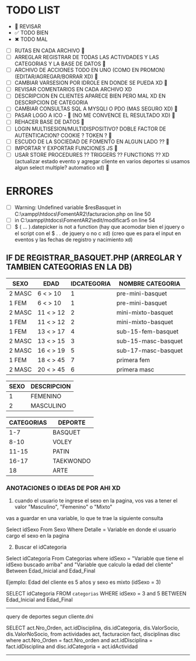 # TODO LIST

- 🚧 REVISAR
- ✅ TODO BIEN
- ✖ TODO MAL

- [ ] RUTAS EN CADA ARCHIVO 🚧
- [ ] ARREGLAR REGISTRAR DE TODAS LAS ACTIVDADES Y LAS CATEGORIAS Y LA BASE DE DATOS 🚧
- [ ] ARCHIVO DE ACCIONES TODO EN UNO (COMO EN PROMON) (EDITAR/AGREGAR/BORRAR XD) 🚧
- [ ] CAMBIAR VARSESION POR IDROLE EN DONDE SE PUEDA XD 🚧
- [ ] REVISAR COMENTARIOS EN CADA ARCHIVO XD
- [ ] DESCRIPCION EN CLIENTES APARECE BIEN PERO MAL XD EN DESCRIPCION DE CATEGORIA
- [ ] CAMBIAR CONSULTAS SQL A MYSQLI O PDO (MAS SEGURO XD) 🚧
- [ ] PASAR LOGO A ICO - 🚧 (NO ME CONVENCE EL RESULTADO XD) 🚧
- [ ] REHACER BASE DE DATOS 🚧
- [ ] LOGIN MULTISESION/MULTIDISPOSITIVO? DOBLE FACTOR DE AUTENTICACION? COOKIE ? TOKEN ? 🚧
- [ ] ESCUDO DE LA SOCIEDAD DE FOMENTO EN ALGUN LADO ?? 🚧
- [ ] IMPORTAR Y EXPORTAR FUNCIONES JS 🚧
- [ ] USAR STORE PROCEDURES ?? TRIGGERS ?? FUNCTIONS ?? XD (actualizar estado evento y agregar cliente en varios deportes si usamos algun select multiple? automatico xd) 🚧

# ERRORES

- [ ] Warning: Undefined variable $resBasquet in C:\xampp\htdocs\FomentAR2\facturacion.php on line 50
- [ ] in C:\xampp\htdocs\FomentAR2\edit/modificar5 on line 54
- [ ] $ ( ... ).datepicker is not a function (hay que acomodar bien el jquery o el script con el $ . . de jquery o no c xd) (creo que es para el input en eventos y las fechas de registro y nacimiento xd)

## IF DE REGISTRAR_BASQUET.PHP (ARREGLAR Y TAMBIEN CATEGORIAS EN LA DB)

| SEXO   | EDAD      | IDCATEGORIA | NOMBRE CATEGORIA    |
| ------ | --------- | ----------- | ------------------- |
| 2 MASC | 6 < > 10  | 1           | pre-mini-basquet    |
| 1 FEM  | 6 < > 10  | 1           | pre-mini-basquet    |
| 2 MASC | 11 < > 12 | 2           | mini-mixto-basquet  |
| 1 FEM  | 11 < > 12 | 2           | mini-mixto-basquet  |
| 1 FEM  | 13 < > 17 | 4           | sub-15-fem-basquet  |
| 2 MASC | 13 < > 15 | 3           | sub-15-masc-basquet |
| 2 MASC | 16 < > 19 | 5           | sub-17-masc-basquet |
| 1 FEM  | 18 < > 45 | 7           | primera fem         |
| 2 MASC | 20 < > 45 | 6           | primera masc        |

| SEXO | DESCRIPCION |
| ---- | ----------- |
| 1    | FEMENINO    |
| 2    | MASCULINO   |

| CATEGORIAS | DEPORTE   |
| ---------- | --------- |
| 1-7        | BASQUET   |
| 8-10       | VOLEY     |
| 11-15      | PATIN     |
| 16-17      | TAEKWONDO |
| 18         | ARTE      |

### ANOTACIONES O IDEAS DE POR AHI XD

1. cuando el usuario te ingrese el sexo en la pagina, vos vas a tener el valor
   "Masculino", "Femenino" o "Mixto"

vas a guardar en una variable, lo que te trae la siguiente consulta

Select idSexo From Sexo Where Detalle = Variable en donde el usuario cargo el sexo
en la pagina

2. Buscar el idCategoria

Select idCategoria From Categorias where idSexo = "Variable que tiene el idSexo buscado arriba"
and "Variable que calculo la edad del cliente" Between Edad_Inicial and Edad_Final

Ejemplo: Edad del cliente es 5 años y sexo es mixto (idSexo = 3)

SELECT idCategoria FROM `categorias` WHERE idSexo = 3 and 5 BETWEEN Edad_Inicial and Edad_Final

---

query de deportes segun cliente.dni

SELECT act.Nro_Orden, act.idDisciplina, dis.idCategoria, dis.ValorSocio, dis.ValorNoSocio, from actividades act, facturacion fact, disciplinas disc where act.Nro_Orden = fact.Nro_orden and act.idDisciplina = fact.idDisciplina and disc.idCategoria = act.idActividad

---
